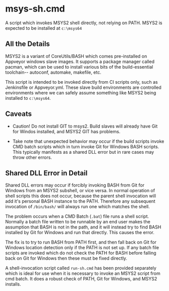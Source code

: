 
# msys-sh.cmd

A script which invokes MSYS2 shell directly, not relying on PATH.
MSYS2 is expected to be installed at `c:\msys64`

## All the Details
MSYS2 is a variant of CoreUtils/BASH which comes pre-installed on Appveyor windows slave images.
It supports a package manager called pacman, which can be used to install various bits of the
build-essential toolchain-- autoconf, automake, makefile, etc.

This script is intended to be invoked directly from CI scripts only, such as Jenkinsfile or
Appveyor.yml.  These slave build environments are controlled environments where we can safely
assume something like MSYS2 being installed to `c:\msys64`.

## Caveats

 * Caution! Do not install GIT to msys2.  Build slaves will already have Git for Windos installed,
   and MSYS2 GIT has problems.

 * Take note that unexpected behavior may occur if the build scripts invoke CMD batch scripts
   which in turn invoke Git for Windows BASH scripts.  This typically manifests as a shared DLL
   error but in rare cases may throw other errors.

## Shared DLL Error in Detail

Shared DLL errors may occur if forcibly invoking BASH from Git for Windows from an MSYS2 subshell,
or vice versa.  In normal operation of shell scripts this does not occur, because the parent shell
invocation will add it's personal BASH instance to the PATH.  Therefore any subsequent invocation
of `/bin/bash/` will always run one which matches the shell.

The problem occurs when a CMD Batch (`.bat`) file runs a shell script.  Normally a batch file
written to be runnable by an end user makes the assumption that BASH is not in the path, and it
will instead try to find BASH installed by Git for Windows and run that directly.  This causes the
error.

The fix is to try to run BASH from PATH first, and then fall back on Git for Windows location
detection only if the PATH is not set up.  If any batch file scripts are invoked which do not
check the PATH for BASH before falling back on Git for Windows then these must be fixed directly.

A shell-invocation script called `run-sh.cmd` has been provided separately which is ideal for use
when it is necessary to invoke an MSYS2 script from cmd batch. It does a robust check of PATH, Git
for Windows, and MSYS2 installs.
